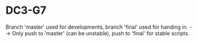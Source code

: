 # DC3-G7

Branch 'master' used for developments, branch 'final' used for handing in.
--> Only push to 'master' (can be unstable), push to 'final' for stable scripts.
